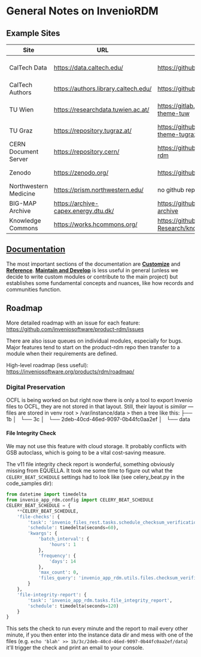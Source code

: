# General Notes on InvenioRDM

## Example Sites

| Site | URL | Repos | Notes |
|------|-----|-------|-------|
| CalTech Data | https://data.caltech.edu/ | https://github.com/caltechlibrary/caltechdata | see their [scripts](https://github.com/caltechlibrary/caltechdata/tree/main/scripts) & [api](https://github.com/caltechlibrary/caltechdata_api/) |
| CalTech Authors | https://authors.library.caltech.edu/ | https://github.com/caltechlibrary/caltechauthors | |
| TU Wien | https://researchdata.tuwien.ac.at/ | https://gitlab.tuwien.ac.at/fairdata/invenio-theme-tuw | see their [config](https://gitlab.tuwien.ac.at/crdm/invenio-config-tuw) and [CLI utilities](https://gitlab.tuwien.ac.at/crdm/invenio-utilities-tuw) |
| TU Graz | https://repository.tugraz.at/ | https://github.com/tu-graz-library/invenio-theme-tugraz | |
| CERN Document Server | https://repository.cern/ | https://github.com/CERNDocumentServer/cds-rdm | bleeding edge v12 |
| Zenodo | https://zenodo.org/ | https://github.com/zenodo/zenodo-rdm | useful [cli commands](https://github.com/zenodo/zenodo-rdm/blob/master/site/zenodo_rdm/cli.py) |
| Northwestern Medicine | https://prism.northwestern.edu/ | no github repo? | |
| BIG-MAP Archive | https://archive-capex.energy.dtu.dk/ | https://github.com/team-capex/big-map-archive ||
| Knowledge Commons | https://works.hcommons.org/ | https://github.com/MESH-Research/knowledge-commons-works | great [dev docs](https://github.com/MESH-Research/knowledge-commons-works/tree/main/docs/source/developing) |

## [Documentation](https://inveniordm.docs.cern.ch/)

The most important sections of the documentation are **[Customize](https://inveniordm.docs.cern.ch/operate/customize/)** and **[Reference](https://inveniordm.docs.cern.ch/reference/)**. **[Maintain and Develop](https://inveniordm.docs.cern.ch/maintenance/)** is less useful in general (unless we decide to write custom modules or contribute to the main project) but establishes some fundamental concepts and nuances, like how records and communities function.

## Roadmap

More detailed roadmap with an issue for each feature: https://github.com/inveniosoftware/product-rdm/issues

There are also issue queues on individual modules, especially for bugs. Major features tend to start on the product-rdm repo then transfer to a module when their requirements are defined.

High-level roadmap (less useful): https://inveniosoftware.org/products/rdm/roadmap/

### Digital Preservation

OCFL is being worked on but right now there is only a tool to export Invenio files to OCFL, they are not stored in that layout. Still, their layout is _similar_ — files are stored in venv root > /var/instance/data > then a tree like this:
├── 1b
│   └── 3c
│       └── 2deb-40cd-46ed-9097-0b44fc0aa2ef
│           └── data

#### File Integrity Check

We may not use this feature with cloud storage. It probably conflicts with GSB autoclass, which is going to be a vital cost-saving measure.

The v11 file integrity check report is wonderful, something obviously missing from EQUELLA. It took me some time to figure out what the `CELERY_BEAT_SCHEDULE` settings had to look like (see celery_beat.py in the code_samples dir):

```python
from datetime import timedelta
from invenio_app_rdm.config import CELERY_BEAT_SCHEDULE
CELERY_BEAT_SCHEDULE = {
    **CELERY_BEAT_SCHEDULE,
    'file-checks': {
        'task': 'invenio_files_rest.tasks.schedule_checksum_verification',
        'schedule': timedelta(seconds=60),
        'kwargs': {
            'batch_interval': {
                'hours': 1
            },
            'frequency': {
                'days': 14
            },
            'max_count': 0,
            'files_query': 'invenio_app_rdm.utils.files.checksum_verification_files_query'
        }
    },
    'file-integrity-report': {
        'task': 'invenio_app_rdm.tasks.file_integrity_report',
        'schedule': timedelta(seconds=120)
    }
}
```

This sets the check to run every minute and the report to mail every other minute, if you then enter into the instance data dir and mess with one of the files (e.g. `echo 'blah' >> 1b/3c/2deb-40cd-46ed-9097-0b44fc0aa2ef/data`) it'll trigger the check and print an email to your console.
